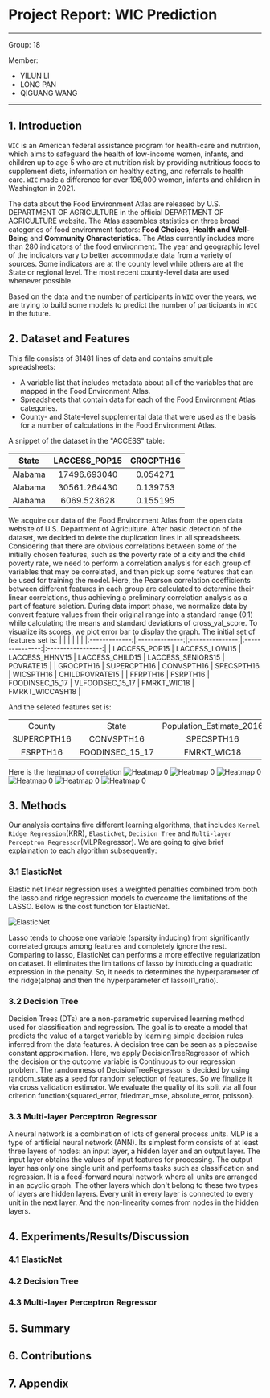 # Project Report: WIC Prediction

---

Group: 18

Member:

- YILUN LI
- LONG PAN
- QIGUANG WANG

---

## 1. Introduction

`WIC` is an American federal assistance program for health-care and nutrition, which aims to safeguard the health of low-income women, infants, and children up to age 5 who are at nutrition risk by providing nutritious foods to supplement diets, information on healthy eating, and referrals to health care. `WIC` made a difference for over 196,000 women, infants and children in Washington in 2021.

 The data about the Food Environment Atlas  are released by U.S. DEPARTMENT OF AGRICULTURE in the official DEPARTMENT OF AGRICULTURE website. The Atlas assembles statistics on three broad categories of food environment factors: **Food Choices**, **Health and Well-Being** and **Community Characteristics**. The Atlas currently includes more than 280 indicators of the food environment. The year and geographic level of the indicators vary to better accommodate data from a variety of sources. Some indicators are at the county level while others are at the State or regional level. The most recent county-level data are used whenever possible.

Based on the data and the number of participants in `WIC` over the years, we are trying to build some models to predict the number of participants in `WIC` in the future.

## 2. Dataset and Features

This file consists of 31481 lines of data and contains smultiple spreadsheets:
 - A variable list that includes metadata about all of the variables that are mapped in the Food Environment Atlas.
 - Spreadsheets that contain data for each of the Food Environment Atlas categories.
 - County- and State-level supplemental data that were used as the basis for a number of calculations in the Food Environment Atlas.

A snippet of the dataset in the "ACCESS" table:

| State   | LACCESS_POP15 | GROCPTH16 |
|:-------:|:-------------:|:---------:|
| Alabama | 17496.693040  | 0.054271  |
| Alabama | 30561.264430  | 0.139753  |
| Alabama | 6069.523628   | 0.155195  |

We acquire our data of the Food Environment Atlas from the open data website of U.S. Department of Agriculture. After basic detection of the dataset, we decided to delete the duplication lines in all spreadsheets. Considering that there are obvious correlations between some of the initially chosen features, such as the poverty rate of a city and the child poverty rate, we need to perform a correlation analysis for each group of variables that may be correlated, and then pick up some features that can be used for training the model. Here, the Pearson correlation coefficients between different features in each group are calculated to determine their linear correlations, thus achieving a preliminary correlation analysis as a part of feature seletion.
During data import phase, we normalize data by convert feature values from their original range into a standard range (0,1) while calculating the means and standard deviations of cross_val_score. To visualize its scores, we plot error bar to display the graph.
The initial set of features set is: 
|               |                |                 |                 |                   |
|:-------------:|:--------------:|:---------------:|:---------------:|:-----------------:|
| LACCESS_POP15 | LACCESS_LOWI15 | LACCESS_HHNV15  | LACCESS_CHILD15 | LACCESS_SENIORS15 | POVRATE15       |
| GROCPTH16     | SUPERCPTH16    | CONVSPTH16      | SPECSPTH16      | WICSPTH16         | CHILDPOVRATE15  |
| FFRPTH16      | FSRPTH16       | FOODINSEC_15_17 | VLFOODSEC_15_17 | FMRKT_WIC18       | FMRKT_WICCASH18 |

And the seleted features set is:

|             |                 |                          |               |           |  
|:-----------:|:---------------:|:------------------------:|:-------------:|:---------:|
| County      | State           | Population_Estimate_2016 | LACCESS_POP15 | GROCPTH16 |
| SUPERCPTH16 | CONVSPTH16      | SPECSPTH16               | WICSPTH16     | FFRPTH16  |
| FSRPTH16    | FOODINSEC_15_17 | FMRKT_WIC18              | POVRATE15     | PCT_WIC17 |
Here is the heatmap of correlation
![Heatmap 0](corr/corr_heatmap_0.jpg)
![Heatmap 0](corr/corr_heatmap_1.jpg)
![Heatmap 0](corr/corr_heatmap_2.jpg)
![Heatmap 0](corr/corr_heatmap_3.jpg)
![Heatmap 0](corr/corr_heatmap_4.jpg)
![Heatmap 0](corr/corr_heatmap_5.jpg)


## 3. Methods

Our analysis contains five different learning algorithms, that includes `Kernel Ridge Regression`(KRR), `ElasticNet`, `Decision Tree` and `Multi-layer Perceptron Regressor`(MLPRegressor). We are going to give brief explaination to each algorithm subsequently:

### 3.1 ElasticNet

Elastic net linear regression uses a weighted penalties combined from both the lasso and ridge regression models to overcome the limitations of the LASSO. Below is the cost function for ElasticNet.

![ElasticNet](https://miro.medium.com/max/640/1*XjDc54wcUkLcnSXmYjIH4Q.webp)

Lasso tends to choose one variable (sparsity inducing) from significantly correlated groups among features and completely ignore the rest. Comparing to lasso, ElasticNet can performs a more effective regularization on dataset. It eliminates the limitations of lasso by introducing a quadratic expression in the penalty. So, it needs to determines the hyperparameter of the ridge(alpha) and then the hyperparameter of lasso(l1_ratio).


### 3.2 Decision Tree

Decision Trees (DTs) are a non-parametric supervised learning method used for classification and regression. The goal is to create a model that predicts the value of a target variable by learning simple decision rules inferred from the data features. A decision tree can be seen as a piecewise constant approximation. Here, we apply DecisionTreeRegressor of which the decision or the outcome variable is Continuous to our regression problem. The randomness of DecisionTreeRegressor is decided by using random_state as a seed for random selection of features. So we finalize it via cross validation estimator. We evaluate the quality of its split via all four criterion function:{squared_error, friedman_mse, absolute_error, poisson}.

### 3.3 Multi-layer Perceptron Regressor

A neural network is a combination of lots of general process units. MLP is a type of artificial neural network (ANN). Its simplest form consists of at least three layers of nodes: an input layer, a hidden layer and an output layer. The input layer obtains the values of input features for processing. The output layer has only one single unit and performs tasks such as classification and regression. It is a feed-forward neural network where all units are arranged in an acyclic graph. The other layers which don't belong to these two types of layers are hidden layers. Every unit in every layer is connected to every unit in the next layer. And the non-linearity comes from nodes in the hidden layers.

## 4. Experiments/Results/Discussion

### 4.1 ElasticNet

### 4.2 Decision Tree

### 4.3 Multi-layer Perceptron Regressor

## 5. Summary

## 6. Contributions

## 7. Appendix

